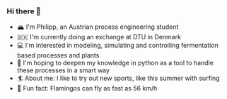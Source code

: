 ### Hi there 👋
- 🏔️ I'm Philipp, an Austrian process engineering student
- 🇩🇰 I'm currently doing an exchange at DTU in Denmark
- 💻 I'm interested in modeling, simulating and controlling fermentation based processes and plants
- 🐍 I'm hoping to deepen my knowledge in python as a tool to handle these processes in a smart way
- 🏄 About me: I like to try out new sports, like this summer with surfing 
- 🦩 Fun fact: Flamingos can fly as fast as 56 km/h

<!--
**Philipp0007/Philipp0007** is a ✨ _special_ ✨ repository because its `README.md` (this file) appears on your GitHub profile.

Here are some ideas to get you started:

- 🔭 I’m currently working on ...
- 🌱 I’m currently learning ...
- 👯 I’m looking to collaborate on ...
- 🤔 I’m looking for help with ...
- 💬 Ask me about ...
- 📫 How to reach me: ...
- 😄 Pronouns: ...
- ⚡ Fun fact: ...
-->
